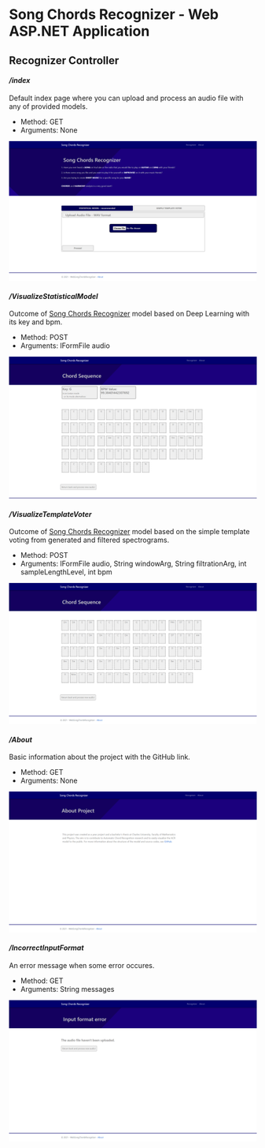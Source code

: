 # Song Chords Recognizer - Web ASP.NET Application

## Recognizer Controller

#### ***/index***

Default index page where you can upload and process an audio file with any of provided models.

- Method: GET
- Arguments: None

![index prtsc](./docs/imgs/index.png)


#### ***/VisualizeStatisticalModel***
Outcome of [Song Chords Recognizer](../ACR_Pipeline/ReadMe.md) model based on Deep Learning with its key and bpm.

- Method: POST
- Arguments: IFormFile audio

![VisualizeStatisticalModel prtsc](./docs/imgs/VisualizeStatisticalModel.png)


#### ***/VisualizeTemplateVoter***
Outcome of [Song Chords Recognizer](./SongChordsRecognizer/ReadMe.md) model based on the simple template voting from generated and filtered spectrograms.

- Method: POST
- Arguments: IFormFile audio, String windowArg, String filtrationArg, int sampleLengthLevel, int bpm

![VisualizeTemplateVoter prtsc](./docs/imgs/VisualizeTemplateVoter.png)


#### ***/About***
Basic information about the project with the GitHub link.

- Method: GET
- Arguments: None

![About prtsc](./docs/imgs/About.png)


#### */IncorrectInputFormat*
An error message when some error occures.

- Method: GET
- Arguments: String messages

![IncorrectInputFormat prtsc](./docs/imgs/IncorrectInputFormat.png)

